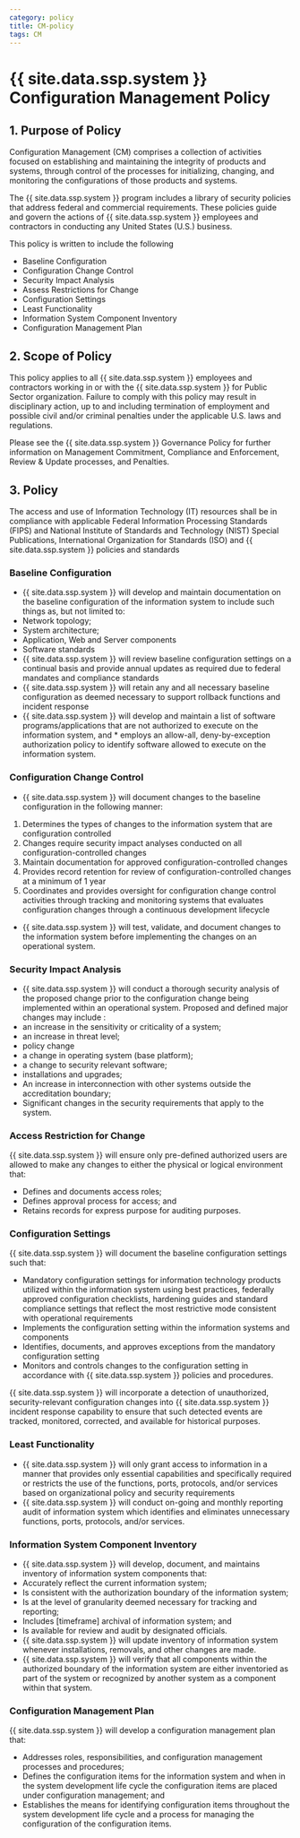 ```yaml
---
category: policy
title: CM-policy
tags: CM
---
```

# {{ site.data.ssp.system }} Configuration Management Policy

## 1. Purpose of Policy
Configuration Management (CM) comprises a collection of activities focused on establishing and maintaining the integrity of products and systems, through control of the processes for initializing, changing, and monitoring the configurations of those products and systems.

The {{ site.data.ssp.system }} program includes a library of security policies that address federal and commercial requirements. These policies guide and govern the actions of {{ site.data.ssp.system }} employees and contractors in conducting any United States (U.S.) business.

This policy is written to include the following
* Baseline Configuration
* Configuration Change Control
* Security Impact Analysis
* Assess Restrictions for Change
* Configuration Settings
* Least Functionality
* Information System Component Inventory
* Configuration Management Plan

## 2. Scope of Policy
This policy applies to all {{ site.data.ssp.system }} employees and contractors working in or with the {{ site.data.ssp.system }} for Public Sector organization. Failure to comply with this policy may result in disciplinary action, up to and including termination of employment and possible civil and/or criminal penalties under the applicable U.S. laws and regulations.

Please see the {{ site.data.ssp.system }} Governance Policy for further information on Management Commitment, Compliance and Enforcement, Review & Update processes, and Penalties.

## 3. Policy
The access and use of Information Technology (IT) resources shall be in compliance with applicable Federal Information Processing Standards (FIPS) and National Institute of Standards and Technology (NIST) Special Publications, International Organization for Standards (ISO) and {{ site.data.ssp.system }} policies and standards

### Baseline Configuration
* {{ site.data.ssp.system }} will develop and maintain documentation on the baseline configuration of the information system to include such things as, but not limited to:
 * Network topology;
 * System architecture;
 * Application, Web and Server components
 * Software standards
* {{ site.data.ssp.system }} will review baseline configuration settings on a continual basis and provide annual updates as required due to federal mandates and compliance standards
* {{ site.data.ssp.system }} will retain any and all necessary baseline configuration as deemed necessary to support rollback functions and incident response
* {{ site.data.ssp.system }} will develop and maintain a list of software programs/applications that are not authorized to execute on the information system, and * employs an allow-all, deny-by-exception authorization policy to identify software allowed to execute on the information system.

### Configuration Change Control
* {{ site.data.ssp.system }} will document changes to the baseline configuration in the following manner:
 1. Determines the types of changes to the information system that are configuration controlled
 2. Changes require security impact analyses conducted on all configuration-controlled changes
 3. Maintain documentation for approved configuration-controlled changes
 4. Provides record retention for review of configuration-controlled changes at a minimum of 1 year
 5. Coordinates and provides oversight for configuration change control activities through tracking and monitoring systems that evaluates configuration changes  through a continuous development lifecycle
* {{ site.data.ssp.system }} will test, validate, and document changes to the information system before implementing the changes on an operational system.

### Security Impact Analysis
* {{ site.data.ssp.system }} will conduct a thorough security analysis of the proposed change prior to the configuration change being implemented within an operational system. Proposed and defined major changes may include :
 * an increase in the sensitivity or criticality of a system;
 * an increase in threat level;
 * policy change
 * a change in operating system (base platform);
 * a change to security relevant software;
 * installations and upgrades;
 * An increase in interconnection with other systems outside the accreditation boundary;
 * Significant changes in the security requirements that apply to the system.

### Access Restriction for Change
{{ site.data.ssp.system }} will ensure only pre-defined authorized users are allowed to make any changes to either the physical or logical environment that:
* Defines and documents access roles;
* Defines approval process for access; and
* Retains records for express purpose for auditing purposes.

### Configuration Settings
{{ site.data.ssp.system }} will document the baseline configuration settings such that:
* Mandatory configuration settings for information technology products utilized within the information system using best practices, federally approved configuration checklists,  hardening guides and standard compliance settings that reflect the most restrictive mode consistent with operational requirements
* Implements the configuration setting within the information systems and components
* Identifies, documents, and approves exceptions from the mandatory configuration setting
* Monitors and controls changes to the configuration setting in accordance with {{ site.data.ssp.system }} policies and procedures.

{{ site.data.ssp.system }} will incorporate a detection of unauthorized, security-relevant configuration changes into {{ site.data.ssp.system }} incident response capability to ensure that such detected events are tracked, monitored, corrected, and available for historical purposes.

### Least Functionality
*  {{ site.data.ssp.system }} will only grant access to information in a manner that provides only essential capabilities and specifically required  or restricts the use of the functions, ports, protocols, and/or services based on organizational policy and security requirements
* {{ site.data.ssp.system }} will conduct on-going and monthly reporting audit of information system which identifies and eliminates unnecessary functions, ports, protocols, and/or services.

### Information System Component Inventory
* {{ site.data.ssp.system }} will develop, document, and maintains inventory of information system components that:
 * Accurately reflect the current information system;
 * Is consistent with the authorization boundary of the information system;
 * Is at the level of granularity deemed necessary for tracking and reporting;
 * Includes [timeframe] archival of information system; and
 * Is available for review and audit by designated officials.
* {{ site.data.ssp.system }} will update inventory of information system whenever installations, removals, and other changes are made.
* {{ site.data.ssp.system }} will verify that all components within the authorized boundary of the information system are either inventoried as part of the system or recognized by another system as a component within that system.

### Configuration Management Plan
{{ site.data.ssp.system }} will develop a configuration management plan that:
* Addresses roles, responsibilities, and configuration management processes and procedures;
* Defines the configuration items for the information system and when in the system development life cycle the configuration items are placed under configuration management; and
* Establishes the means for identifying configuration items throughout the system development life cycle and a process for managing the configuration of the configuration items.
